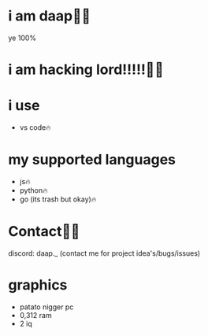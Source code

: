 # i am daap👋🏻
ye 100%


# i am hacking lord!!!!!👋🏻

# i use
- vs code🔥


# my supported languages
- js🔥
- python🔥
- go (its trash but okay)🔥

# Contact🤙🏻
discord: daap._ (contact me for project idea's/bugs/issues)

# graphics

- patato nigger pc
- 0,312 ram
- 2 iq 
